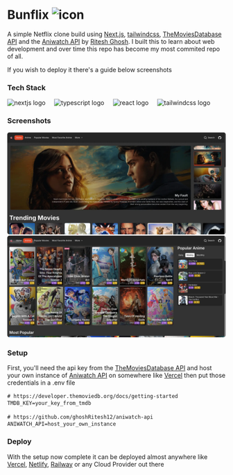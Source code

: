 <h1  style="text-decoration: none; cursor: none;">
Bunflix
<img src="https://bunflix.bsws.in/favicon.ico"  width=20 alt="icon" />
</h1>

A simple Netflix clone build using [Next.js](https://nextjs.org/), [tailwindcss](https://tailwindcss.com/), [TheMoviesDatabase API](https://www.themoviedb.org/) and the [Aniwatch API](https://github.com/ghoshRitesh12/aniwatch-api) by [Ritesh Ghosh](https://github.com/ghoshRitesh12). I built this to learn about web development and over time this repo has become my most commited repo of all.

If you wish to deploy it there's a guide below screenshots

### Tech Stack
<div >
  <img src="https://img.shields.io/badge/Next.js-000000?logo=nextdotjs&logoColor=white&style=for-the-badge" height="30" alt="nextjs logo"  />
  <img width="12" />
  <img src="https://img.shields.io/badge/TypeScript-3178C6?logo=typescript&logoColor=white&style=for-the-badge" height="30" alt="typescript logo"  />
  <img width="12" />
  <img src="https://img.shields.io/badge/React-61DAFB?logo=react&logoColor=black&style=for-the-badge" height="30" alt="react logo"  />
  <img width="12" />
  <img src="https://img.shields.io/badge/Tailwind CSS-06B6D4?logo=tailwindcss&logoColor=black&style=for-the-badge" height="30" alt="tailwindcss logo"  />
  <img width="12" />
</div>


### Screenshots
<img src='./assets/images/Screenshot_20241227_225145.webp' style="border-radius:5px;"/>
<img src='./assets/images/Screenshot_20241227_231423.webp' style="border-radius:5px;"/>


### Setup

First, you'll need the api key from the [TheMoviesDatabase API](https://developer.themoviedb.org/docs/getting-started) and host your own instance of [Aniwatch API](https://github.com/ghoshRitesh12/aniwatch-api) on somewhere like [Vercel](https://vercel.com) then put those credentials in a .env file

```env
# https://developer.themoviedb.org/docs/getting-started
TMDB_KEY=your_key_from_tmdb

# https://github.com/ghoshRitesh12/aniwatch-api
ANIWATCH_API=host_your_own_instance
```

### Deploy

With the setup now complete it can be deployed almost anywhere like [Vercel](https://vercel.com), [Netlify](https://netlify.com), [Railway](https://railway.app) or any Cloud Provider out there